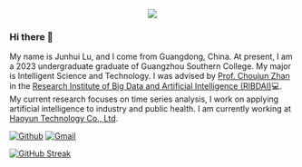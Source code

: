 <p align="center"><img src="https://i.imgur.com/A6bWGFl.gif"/></p>

### Hi there 👋

My name is Junhui Lu, and I come from Guangdong, China. At present, I am a 2023 undergraduate graduate of Guangzhou Southern College. My major is Intelligent Science and Technology. I was advised by [Prof. Choujun Zhan](https://scholar.google.com/citations?user=CQjEUkAAAAAJ) in the [Research Institute of Big Data and Artificial Intelligence (RIBDAI)](https://www.labxing.com/gnfc-ai-lab)💻. My current research focuses on time series analysis, I work on applying artificial intelligence to industry and public health. I am currently working at [Haoyun Technology Co., Ltd](http://www.haoyuntech.com/). 
<!--
Please visit my homepage for details.
-->
[![Github](https://img.shields.io/badge/-Github-000?style=flat&logo=Github&logoColor=white)](https://github.com/LuJH12)
[![Gmail](https://img.shields.io/badge/-Gmail-c14438?style=flat&logo=Gmail&logoColor=white)](mailto:lukjunhui@gmail.com)


[![GitHub Streak](https://streak-stats.demolab.com?user=LuJH12&theme=dark)](https://git.io/streak-stats)


<!--
**LuJH12/LuJH12** is a ✨ _special_ ✨ repository because its `README.md` (this file) appears on your GitHub profile.

Here are some ideas to get you started:

- 🔭 I’m currently working on ...
- 🌱 I’m currently learning ...
- 👯 I’m looking to collaborate on ...
- 🤔 I’m looking for help with ...
- 💬 Ask me about ...
- 📫 How to reach me: ...
- 😄 Pronouns: ...
- ⚡ Fun fact: ...
-->
